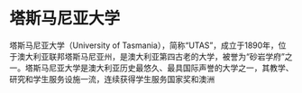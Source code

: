 # 塔斯马尼亚大学

塔斯马尼亚大学（University of Tasmania），简称“UTAS”，成立于1890年，位于澳大利亚联邦塔斯马尼亚州，是澳大利亚第四古老的大学，被誉为“砂岩学府”之一。塔斯马尼亚大学是澳大利亚历史最悠久、最具国际声誉的大学之一，其教学、研究和学生服务设施一流，连续获得学生服务国家奖和澳洲